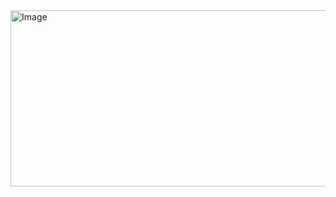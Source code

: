 <img width="590" height="282" alt="Image" src="https://github.com/user-attachments/assets/9acf3a3c-dd79-4cd4-8d14-19541f97cc88" />
